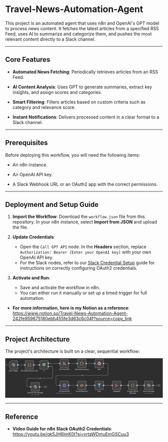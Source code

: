 # Travel-News-Automation-Agent

This project is an automated agent that uses n8n and OpenAI's GPT model to process news content. It fetches the latest articles from a specified RSS Feed, uses AI to summarize and categorize them, and pushes the most relevant content directly to a Slack channel.

---

## Core Features

* **Automated News Fetching**: Periodically retrieves articles from an RSS Feed.

* **AI Content Analysis**: Uses GPT to generate summaries, extract key insights, and assign scores and categories.

* **Smart Filtering**: Filters articles based on custom criteria such as category and relevance score.

* **Instant Notifications**: Delivers processed content in a clear format to a Slack channel.

---

## Prerequisites

Before deploying this workflow, you will need the following items:

* An n8n instance.

* An OpenAI API key.

* A Slack Webhook URL or an OAuth2 app with the correct permissions.

---

## Deployment and Setup Guide

1.  **Import the Workflow**: Download the `workflow.json` file from this repository. In your n8n instance, select **Import from JSON** and upload the file.

2.  **Update Credentials**:
    * Open the `Call GPT API` node. In the **Headers** section, replace `Authorization: Bearer [Enter your OpenAI key]` with your own OpenAI API key.
    * For the Slack nodes, refer to our [Slack Credential Setup](https://youtu.be/qk5JH6ImK0I?si=vrtaWDmuEmGSCuu3) guide for instructions on correctly configuring OAuth2 credentials.

3.  **Activate and Run**:
    * Save and activate the workflow in n8n.
    * You can either run it manually or set up a timed trigger for full automation.
    
* **For more information, here is my Notion as a reference**: <https://www.notion.so/Travel-News-Automation-Agent-242fe959675180ebb455fe3d63c6c04f?source=copy_link>

---

## Project Architecture

The project's architecture is built on a clear, sequential workflow:

![project architecture image](images/Workflow_image.png)

---

## Reference

* **Video Guide for n8n Slack OAuth2 Credentials**: <https://youtu.be/qk5JH6ImK0I?si=vrtaWDmuEmGSCuu3>


